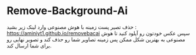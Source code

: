 # Remove-Background-Ai
حذف تصیر پست زمینه با هوش مصنوعی  وارد لینک زیر بشید : https://aminiyt1.github.io/removebacai  سپس عکس خودتون رو آپلود کنید تا هوش مصنوعی به بهترین شکل ممکن پس زمینه تصاویر شما رو حذف کند و تصویر نهایی رو برای شما ارسال کند.
